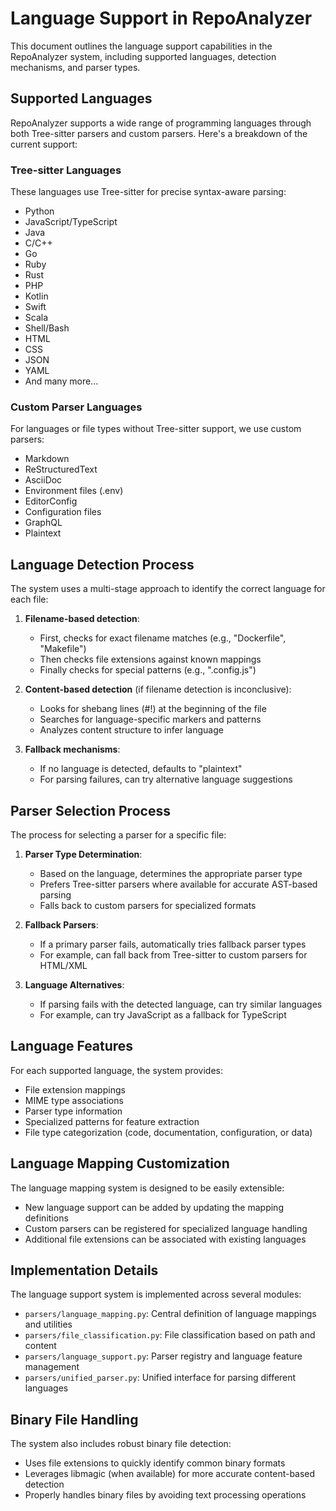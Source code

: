 # Language Support in RepoAnalyzer

This document outlines the language support capabilities in the RepoAnalyzer system, including supported languages, detection mechanisms, and parser types.

## Supported Languages

RepoAnalyzer supports a wide range of programming languages through both Tree-sitter parsers and custom parsers. Here's a breakdown of the current support:

### Tree-sitter Languages

These languages use Tree-sitter for precise syntax-aware parsing:

- Python
- JavaScript/TypeScript
- Java
- C/C++
- Go
- Ruby
- Rust
- PHP
- Kotlin
- Swift
- Scala
- Shell/Bash
- HTML
- CSS
- JSON
- YAML
- And many more...

### Custom Parser Languages

For languages or file types without Tree-sitter support, we use custom parsers:

- Markdown
- ReStructuredText
- AsciiDoc
- Environment files (.env)
- EditorConfig
- Configuration files
- GraphQL
- Plaintext

## Language Detection Process

The system uses a multi-stage approach to identify the correct language for each file:

1. **Filename-based detection**:
   - First, checks for exact filename matches (e.g., "Dockerfile", "Makefile")
   - Then checks file extensions against known mappings
   - Finally checks for special patterns (e.g., ".config.js")

2. **Content-based detection** (if filename detection is inconclusive):
   - Looks for shebang lines (#!) at the beginning of the file
   - Searches for language-specific markers and patterns
   - Analyzes content structure to infer language

3. **Fallback mechanisms**:
   - If no language is detected, defaults to "plaintext"
   - For parsing failures, can try alternative language suggestions

## Parser Selection Process

The process for selecting a parser for a specific file:

1. **Parser Type Determination**:
   - Based on the language, determines the appropriate parser type
   - Prefers Tree-sitter parsers where available for accurate AST-based parsing
   - Falls back to custom parsers for specialized formats

2. **Fallback Parsers**:
   - If a primary parser fails, automatically tries fallback parser types
   - For example, can fall back from Tree-sitter to custom parsers for HTML/XML

3. **Language Alternatives**:
   - If parsing fails with the detected language, can try similar languages
   - For example, can try JavaScript as a fallback for TypeScript

## Language Features

For each supported language, the system provides:

- File extension mappings
- MIME type associations
- Parser type information
- Specialized patterns for feature extraction
- File type categorization (code, documentation, configuration, or data)

## Language Mapping Customization

The language mapping system is designed to be easily extensible:

- New language support can be added by updating the mapping definitions
- Custom parsers can be registered for specialized language handling
- Additional file extensions can be associated with existing languages

## Implementation Details

The language support system is implemented across several modules:

- `parsers/language_mapping.py`: Central definition of language mappings and utilities
- `parsers/file_classification.py`: File classification based on path and content
- `parsers/language_support.py`: Parser registry and language feature management
- `parsers/unified_parser.py`: Unified interface for parsing different languages

## Binary File Handling

The system also includes robust binary file detection:

- Uses file extensions to quickly identify common binary formats
- Leverages libmagic (when available) for more accurate content-based detection
- Properly handles binary files by avoiding text processing operations
